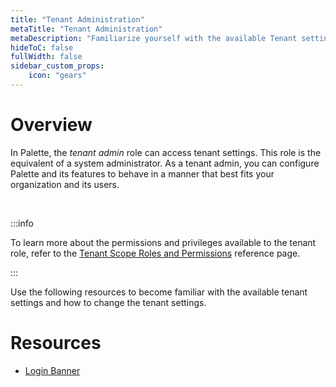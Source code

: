 ```yaml
---
title: "Tenant Administration"
metaTitle: "Tenant Administration"
metaDescription: "Familiarize yourself with the available Tenant settings and how you can control the behavior of your tenant."
hideToC: false
fullWidth: false
sidebar_custom_props:
    icon: "gears"
---
```





# Overview

In Palette, the *tenant admin* role can access tenant settings. This role is the equivalent of a system administrator. As a tenant admin, you can configure Palette and its features to behave in a manner that best fits your organization and its users. 

<br />

:::info

To learn more about the permissions and privileges available to the tenant role, refer to the [Tenant Scope Roles and Permissions](/user-management/palette-rbac/tenant-scope-roles-permissions) reference page.

:::


Use the following resources to become familiar with the available tenant settings and how to change the tenant settings.


# Resources

- [Login Banner](/tenant-settings/login-banner)


<br />